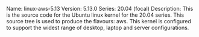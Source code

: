 Name:    linux-aws-5.13
Version: 5.13.0
Series:  20.04 (focal)
Description:
    This is the source code for the Ubuntu linux kernel for the 20.04 series. This
    source tree is used to produce the flavours: aws.
    This kernel is configured to support the widest range of desktop, laptop and
    server configurations.
